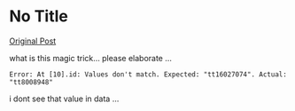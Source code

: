 # No Title

[Original Post](https://discourse.onlinedegree.iitm.ac.in/t/165959/215)

<p>what is this magic trick… please elaborate …</p>
<pre><code class="lang-auto">Error: At [10].id: Values don't match. Expected: "tt16027074". Actual: "tt8008948"
</code></pre>
<p>i dont see that value in data …</p>